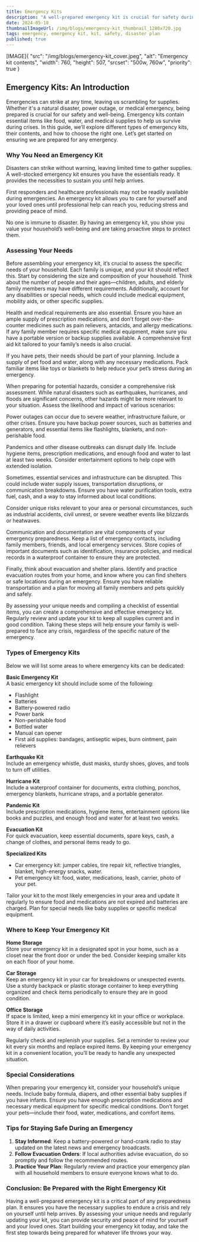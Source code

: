 ```yaml
---
title: Emergency Kits
description: "A well-prepared emergency kit is crucial for safety during disasters. Learn how to assess your needs, types of emergency kits, and where to store them. In this section we write about not only what to do and what to have, but how to assess and plan accordingly."
date: 2024-05-18
thumbnailImageUrl: /img/blogs/emergency-kit_thumbnail_1280x720.jpg
tags: emergency, emergency kit, kit, safety, disaster plan
published: true
---
```


[IMAGE]{ "src": "/img/blogs/emergency-kit_cover.jpeg", "alt": "Emergency kit contents", "width": 760, "height": 507, "srcset": "500w, 760w", "priority": true }

## Emergency Kits: An Introduction

Emergencies can strike at any time, leaving us scrambling for supplies. Whether it's a natural disaster, power outage, or medical emergency, being prepared is crucial for our safety and well-being. Emergency kits contain essential items like food, water, and medical supplies to help us survive during crises. In this guide, we’ll explore different types of emergency kits, their contents, and how to choose the right one. Let’s get started on ensuring we are prepared for any emergency.

### Why You Need an Emergency Kit

Disasters can strike without warning, leaving limited time to gather supplies. A well-stocked emergency kit ensures you have the essentials ready. It provides the necessities to sustain you until help arrives.

First responders and healthcare professionals may not be readily available during emergencies. An emergency kit allows you to care for yourself and your loved ones until professional help can reach you, reducing stress and providing peace of mind.

No one is immune to disaster. By having an emergency kit, you show you value your household’s well-being and are taking proactive steps to protect them.

### Assessing Your Needs

Before assembling your emergency kit, it’s crucial to assess the specific needs of your household. Each family is unique, and your kit should reflect this. Start by considering the size and composition of your household. Think about the number of people and their ages—children, adults, and elderly family members may have different requirements. Additionally, account for any disabilities or special needs, which could include medical equipment, mobility aids, or other specific supplies.

Health and medical requirements are also essential. Ensure you have an ample supply of prescription medications, and don’t forget over-the-counter medicines such as pain relievers, antacids, and allergy medications. If any family member requires specific medical equipment, make sure you have a portable version or backup supplies available. A comprehensive first aid kit tailored to your family’s needs is also crucial.

If you have pets, their needs should be part of your planning. Include a supply of pet food and water, along with any necessary medications. Pack familiar items like toys or blankets to help reduce your pet’s stress during an emergency.

When preparing for potential hazards, consider a comprehensive risk assessment. While natural disasters such as earthquakes, hurricanes, and floods are significant concerns, other hazards might be more relevant to your situation. Assess the likelihood and impact of various scenarios:

Power outages can occur due to severe weather, infrastructure failure, or other crises. Ensure you have backup power sources, such as batteries and generators, and essential items like flashlights, blankets, and non-perishable food.

Pandemics and other disease outbreaks can disrupt daily life. Include hygiene items, prescription medications, and enough food and water to last at least two weeks. Consider entertainment options to help cope with extended isolation.

Sometimes, essential services and infrastructure can be disrupted. This could include water supply issues, transportation disruptions, or communication breakdowns. Ensure you have water purification tools, extra fuel, cash, and a way to stay informed about local conditions.

Consider unique risks relevant to your area or personal circumstances, such as industrial accidents, civil unrest, or severe weather events like blizzards or heatwaves.

Communication and documentation are vital components of your emergency preparedness. Keep a list of emergency contacts, including family members, friends, and local emergency services. Store copies of important documents such as identification, insurance policies, and medical records in a waterproof container to ensure they are protected.

Finally, think about evacuation and shelter plans. Identify and practice evacuation routes from your home, and know where you can find shelters or safe locations during an emergency. Ensure you have reliable transportation and a plan for moving all family members and pets quickly and safely.

By assessing your unique needs and compiling a checklist of essential items, you can create a comprehensive and effective emergency kit. Regularly review and update your kit to keep all supplies current and in good condition. Taking these steps will help ensure your family is well-prepared to face any crisis, regardless of the specific nature of the emergency.

### Types of Emergency Kits

Below we will list some areas to where emergency kits can be dedicated:

**Basic Emergency Kit**  
A basic emergency kit should include some of the following:
- Flashlight
- Batteries
- Battery-powered radio
- Power bank
- Non-perishable food
- Bottled water
- Manual can opener
- First aid supplies: bandages, antiseptic wipes, burn ointment, pain relievers

**Earthquake Kit**  
Include an emergency whistle, dust masks, sturdy shoes, gloves, and tools to turn off utilities.

**Hurricane Kit**  
Include a waterproof container for documents, extra clothing, ponchos, emergency blankets, hurricane straps, and a portable generator.

**Pandemic Kit**  
Include prescription medications, hygiene items, entertainment options like books and puzzles, and enough food and water for at least two weeks.

**Evacuation Kit**  
For quick evacuation, keep essential documents, spare keys, cash, a change of clothes, and personal items ready to go.

**Specialized Kits**  
- Car emergency kit: jumper cables, tire repair kit, reflective triangles, blanket, high-energy snacks, water.
- Pet emergency kit: food, water, medications, leash, carrier, photo of your pet.

Tailor your kit to the most likely emergencies in your area and update it regularly to ensure food and medications are not expired and batteries are charged. Plan for special needs like baby supplies or specific medical equipment.

### Where to Keep Your Emergency Kit

**Home Storage**  
Store your emergency kit in a designated spot in your home, such as a closet near the front door or under the bed. Consider keeping smaller kits on each floor of your home.

**Car Storage**  
Keep an emergency kit in your car for breakdowns or unexpected events. Use a sturdy backpack or plastic storage container to keep everything organized and check items periodically to ensure they are in good condition.

**Office Storage**  
If space is limited, keep a mini emergency kit in your office or workplace. Store it in a drawer or cupboard where it’s easily accessible but not in the way of daily activities.

Regularly check and replenish your supplies. Set a reminder to review your kit every six months and replace expired items. By keeping your emergency kit in a convenient location, you’ll be ready to handle any unexpected situation.

### Special Considerations

When preparing your emergency kit, consider your household’s unique needs. Include baby formula, diapers, and other essential baby supplies if you have infants. Ensure you have enough prescription medications and necessary medical equipment for specific medical conditions. Don’t forget your pets—include their food, water, medications, and comfort items.

### Tips for Staying Safe During an Emergency

1. **Stay Informed**: Keep a battery-powered or hand-crank radio to stay updated on the latest news and emergency broadcasts.
2. **Follow Evacuation Orders**: If local authorities advise evacuation, do so promptly and follow the recommended routes.
3. **Practice Your Plan**: Regularly review and practice your emergency plan with all household members to ensure everyone knows what to do.

### Conclusion: Be Prepared with the Right Emergency Kit

Having a well-prepared emergency kit is a critical part of any preparedness plan. It ensures you have the necessary supplies to endure a crisis and rely on yourself until help arrives. By assessing your unique needs and regularly updating your kit, you can provide security and peace of mind for yourself and your loved ones. Start building your emergency kit today, and take the first step towards being prepared for whatever life throws your way.
